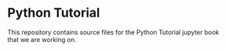 # Python Tutorial

This repository contains source files for the Python Tutorial jupyter book that we are working on.


